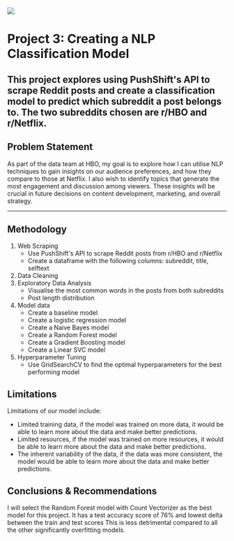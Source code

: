 # ![](https://ga-dash.s3.amazonaws.com/production/assets/logo-9f88ae6c9c3871690e33280fcf557f33.png)

# Project 3: Creating a NLP Classification Model
This project explores using PushShift's API to scrape Reddit posts and create a classification model to predict which subreddit a post belongs to. The two subreddits chosen are r/HBO and r/Netflix.
---

## Problem Statement

As part of the data team at HBO, my goal is to explore how I can utilise NLP techniques to gain insights on our audience preferences, and how they compare to those at Netflix. I also wish to identify topics that generate the most engagement and discussion among viewers. These insights will be crucial in future decisions on content development, marketing, and overall strategy.

---

## Methodology

1. Web Scraping
    - Use PushShift's API to scrape Reddit posts from r/HBO and r/Netflix
    - Create a dataframe with the following columns: subreddit, title, selftext
2. Data Cleaning
3. Exploratory Data Analysis
    - Visualise the most common words in the posts from both subreddits
    - Post length distribution
4. Model data
    - Create a baseline model
    - Create a logistic regression model
    - Create a Naive Bayes model
    - Create a Random Forest model
    - Create a Gradient Boosting model
    - Create a Linear SVC model
5. Hyperparameter Tuning
    - Use GridSearchCV to find the optimal hyperparameters for the best performing model

## Limitations

Limitations of our model include:
- Limited training data, if the model was trained on more data, it would be able to learn more about the data and make better predictions.
- Limited resources, if the model was trained on more resources, it would be able to learn more about the data and make better predictions.
- The inherent variability of the data, if the data was more consistent, the model would be able to learn more about the data and make better predictions.

## Conclusions & Recommendations

I will select the Random Forest model with Count Vectorizer as the best model for this project. It has a test accuracy score of 76% and lowest delta between the train and test scores 
This is less detrimental compared to all the other significantly overfitting models.